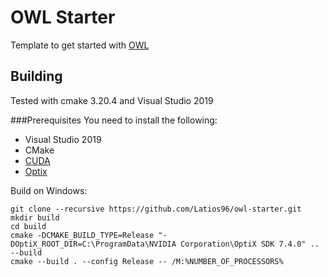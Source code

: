 # OWL Starter

Template to get started with [OWL](https://github.com/owl-project/owl) 

## Building

Tested with cmake 3.20.4 and Visual Studio 2019

###Prerequisites
You need to install the following:
- Visual Studio 2019
- CMake 
- [CUDA](https://developer.nvidia.com/cuda-downloads) 
- [Optix](https://developer.nvidia.com/designworks/optix/download)

Build on Windows:
```
git clone --recursive https://github.com/Latios96/owl-starter.git
mkdir build
cd build
cmake -DCMAKE_BUILD_TYPE=Release "-DOptiX_ROOT_DIR=C:\ProgramData\NVIDIA Corporation\OptiX SDK 7.4.0" .. --build
cmake --build . --config Release -- /M:%NUMBER_OF_PROCESSORS%
```